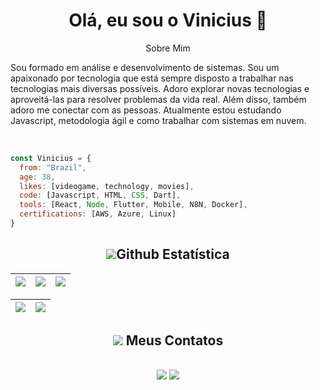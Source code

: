 <h1 align="center">
  Olá, eu sou o Vinicius 👋
</h1>

<p align="center">
Sobre Mim
<p />

<p align="center">

Sou formado em análise e desenvolvimento de sistemas. Sou um apaixonado por tecnologia que está sempre disposto a trabalhar nas tecnologias mais diversas possíveis. Adoro explorar novas tecnologias e aproveitá-las para resolver problemas da vida real. Além disso, também adoro me conectar com as pessoas. Atualmente estou estudando Javascript, metodologia ágil e como trabalhar com sistemas em nuvem.
<p />
<br>

```javascript
const Vinicius = {
  from: "Brazil",
  age: 38,
  likes: [videogame, technology, movies],
  code: [Javascript, HTML, CSS, Dart],
  tools: [React, Node, Flutter, Mobile, N8N, Docker],
  certifications: [AWS, Azure, Linux]
}

```

<h2 align="center"><img src="https://img.icons8.com/external-anggara-filled-outline-anggara-putra/48/null/external-loss-business-and-finance-anggara-filled-outline-anggara-putra.png"/>Github Estatística</h2>

| ![](http://github-profile-summary-cards.vercel.app/api/cards/stats?username=v-carvalho&theme=nord_dark) | ![](http://github-profile-summary-cards.vercel.app/api/cards/repos-per-language?username=v-carvalho&hide=Html&theme=nord_dark) | ![](http://github-profile-summary-cards.vercel.app/api/cards/most-commit-language?username=v-carvalho&theme=nord_dark) |
| :-: | :-: | :-: |

| ![](http://github-profile-summary-cards.vercel.app/api/cards/profile-details?username=v-carvalho&theme=nord_dark) | ![](https://github-readme-streak-stats.herokuapp.com/?user=arthurspk&hide_border=true&date_format=M%20j%5B%2C%20Y%5D&background=2D3742&stroke=2D3742&ring=6bbbca&fire=6bbbca&currStreakNum=fff&sideNums=6bbbca&currStreakLabel=6bbbca&sideLabels=fff&dates=fff) |
| :-: | :-: |


<h2 align="center">
<img src="https://img.icons8.com/office/40/000000/new-contact.png"/> Meus Contatos
<h2 />

<p align="center">   
  <a href="mailto:vinicius.a.carvalho@outlook.com" target="_blank"><img src="https://img.shields.io/badge/-Email-0D1117?style=for-the-    badge&logo=gmail&logoColor=F0DB4F"></a>
  <a href="https://www.linkedin.com/in/vinicius-a-carvalho/" target="_blank"><img src="https://img.shields.io/badge/-LinkedIn-0D1117?style=for-the-badge&logo=linkedin&logoColor=F0DB4F"></a>   
</p>
  

